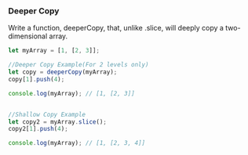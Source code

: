 ### Deeper Copy

Write a function, deeperCopy, that, unlike .slice, will deeply copy a two-
dimensional array.

```javascript
let myArray = [1, [2, 3]];

//Deeper Copy Example(For 2 levels only)
let copy = deeperCopy(myArray);
copy[1].push(4);

console.log(myArray); // [1, [2, 3]]


//Shallow Copy Example
let copy2 = myArray.slice();
copy2[1].push(4);

console.log(myArray); // [1, [2, 3, 4]]
```
